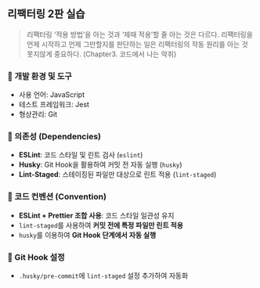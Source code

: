 ## 리팩터링 2판 실습

> 리팩터링 ‘적용 방법’을 아는 것과 ‘제때 적용’할 줄 아는 것은 다르다. 리팩터링을 언제 시작하고 언제 그만할지를 판단하는 일은 리팩터링의 작동 원리를 아는 것 못지않게 중요하다. (Chapter3. 코드에서 나는 악취)

### 🔹 개발 환경 및 도구
- 사용 언어: JavaScript
- 테스트 프레임워크: Jest
- 형상관리: Git

### 🔹 의존성 (Dependencies)
- **ESLint**: 코드 스타일 및 린트 검사 (`eslint`)
- **Husky**: Git Hook을 활용하여 커밋 전 자동 실행 (`husky`)
- **Lint-Staged**: 스테이징된 파일만 대상으로 린트 적용 (`lint-staged`)

### 🔹 코드 컨벤션 (Convention)
- **ESLint + Prettier 조합 사용**: 코드 스타일 일관성 유지
- `lint-staged`를 사용하여 **커밋 전에 특정 파일만 린트 적용**
- `husky`를 이용하여 **Git Hook 단계에서 자동 실행**

### 🔹 Git Hook 설정
- `.husky/pre-commit`에 `lint-staged` 설정 추가하여 자동화